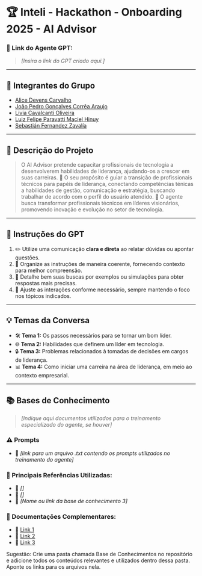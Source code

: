 # 🏆 Inteli - Hackathon - Onboarding 2025 - AI Advisor #

### **🔗 Link do Agente GPT:**  
> _[Insira o link do GPT criado aqui.]_

---

## **👥 Integrantes do Grupo**  
- [Alice Devens Carvalho](#)
- [João Pedro Gonçalves Corrêa Araujo](#)
- [Livia Cavalcanti Oliveira](#)
- [Luiz Felipe Paravatti Maciel Hinuy](#)
- [Sebastián Fernandez Zavalía](#)
---

## **📄 Descrição do Projeto**  
> O AI Advisor pretende capacitar profissionais de tecnologia a desenvolverem habilidades de liderança, ajudando-os a crescer em suas carreiras.
> 🎯 O seu propósito é guiar a transição de profissionais técnicos para papéis de liderança, conectando competências ténicas a habilidades de gestão, comunicação e estratégia, buscando trabalhar de acordo com o perfil do usuário atendido.
> 🚀 O agente busca transformar profissionais técnicos em líderes visionários, promovendo inovação e evolução no setor de tecnologia.

---

## **🤖 Instruções do GPT** 
1. ✏️  Utilize uma comunicação **clara e direta** ao relatar dúvidas ou apontar questões.
2. 📌 Organize as instruções de maneira coerente, fornecendo contexto para melhor compreensão.
3. 🧐 Detalhe bem suas buscas por exemplos ou simulações para obter respostas mais precisas.
4. 🔄 Ajuste as interações conforme necessário, sempre mantendo o foco nos tópicos indicados.
---

## **💡 Temas da Conversa** 
- 🛠️ **Tema 1:** Os passos necessários para se tornar um bom líder.
- 🌐 **Tema 2:** Habilidades que definem um líder em tecnologia.
- 🔒 **Tema 3:** Problemas relacionados à tomadas de decisões em cargos de liderança.
- 📊 **Tema 4:** Como iniciar uma carreira na área de liderança, em meio ao contexto empresarial.

---

## **📚 Bases de Conhecimento**  
> _[Indique aqui documentos utilizados para o treinamento especializado do agente, se houver]_
### **⚠️ Prompts**
- 📗 _[link para um arquivo .txt contendo os prompts utilizados no treinamento do agente]_

### **📘 Principais Referências Utilizadas:**  
- 📗 _[]_  
- 📙 _[]_  
- 📕 _[Nome ou link da base de conhecimento 3]_  

### **📖 Documentações Complementares:**  
- 🔗 [Link 1](#)  
- 🔗 [Link 2](#)  
- 🔗 [Link 3](#)  


Sugestão: Crie uma pasta chamada Base de Conhecimentos no repositório e adicione todos os conteúdos relevantes e utilizados dentro dessa pasta. Aponte os links para os arquivos nela.
